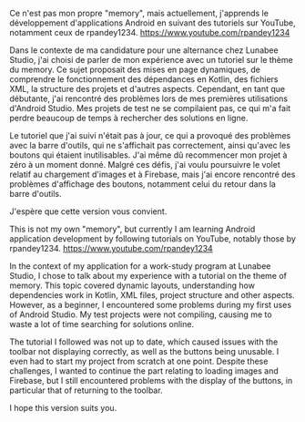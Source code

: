 Ce n'est pas mon propre "memory", mais actuellement, j'apprends le développement d'applications Android en suivant des tutoriels sur YouTube, notamment ceux de rpandey1234.
https://www.youtube.com/rpandey1234


Dans le contexte de ma candidature pour une alternance chez Lunabee Studio, j'ai choisi de parler de mon expérience avec un tutoriel sur le thème du memory. Ce sujet proposait des mises en page dynamiques, de comprendre le fonctionnement des dépendances en Kotlin, des fichiers XML, la structure des projets et d'autres aspects. Cependant, en tant que débutante, j'ai rencontré des problèmes lors de mes premières utilisations d'Android Studio. Mes projets de test ne se compilaient pas, ce qui m'a fait perdre beaucoup de temps à rechercher des solutions en ligne.

Le tutoriel que j'ai suivi n'était pas à jour, ce qui a provoqué des problèmes avec la barre d'outils, qui ne s'affichait pas correctement, ainsi qu'avec les boutons qui étaient inutilisables. J'ai même dû recommencer mon projet à zéro à un moment donné. Malgré ces défis, j'ai voulu poursuivre le volet relatif au chargement d'images et à Firebase, mais j'ai encore rencontré des problèmes d'affichage des boutons, notamment celui du retour dans la barre d'outils.

J'espère que cette version vous convient.




This is not my own "memory", but currently I am learning Android application development by following tutorials on YouTube, notably those by rpandey1234.
https://www.youtube.com/rpandey1234

In the context of my application for a work-study program at Lunabee Studio, I chose to talk about my experience with a tutorial on the theme of memory. This topic covered dynamic layouts, understanding how dependencies work in Kotlin, XML files, project structure and other aspects. However, as a beginner, I encountered some problems during my first uses of Android Studio. My test projects were not compiling, causing me to waste a lot of time searching for solutions online.

The tutorial I followed was not up to date, which caused issues with the toolbar not displaying correctly, as well as the buttons being unusable. I even had to start my project from scratch at one point. Despite these challenges, I wanted to continue the part relating to loading images and Firebase, but I still encountered problems with the display of the buttons, in particular that of returning to the toolbar.

I hope this version suits you.





